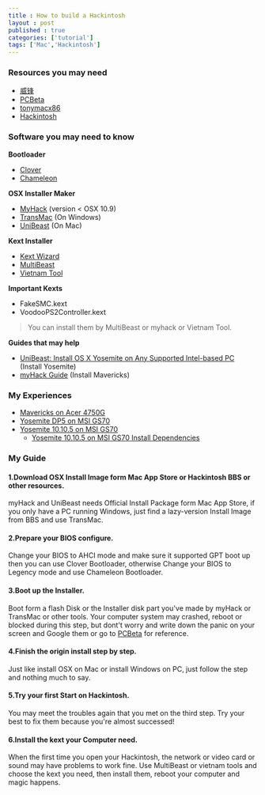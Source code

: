 ```yaml
---
title : How to build a Hackintosh
layout : post
published : true
categories: ['tutorial']
tags: ['Mac','Hackintosh']
---
```



### Resources you may need

* [威锋](http://bbs.feng.com/thread-htm-fid-102.html)
* [PCBeta](http://bbs.pcbeta.com/forum.php?gid=86)
* [tonymacx86](http://www.tonymacx86.com)
* [Hackintosh](http://www.hackintosh.com)

<!-- more -->

### Software you may need to know

**Bootloader**

* [Clover](http://sourceforge.net/projects/cloverefiboot/)
* [Chameleon](http://chameleon.osx86.hu/)

**OSX Installer Maker**

* [MyHack](http://myhack.sojugarden.com/) (version < OSX 10.9)
* [TransMac](http://www.acutesystems.com/scrtm.htm) (On Windows)
* [UniBeast](http://www.tonymacx86.com/downloads.php?do=file&id=253) (On Mac)

**Kext Installer**

* [Kext Wizard](http://www.hackintoshosx.com/files/file/4304-kext-wizard-3711/)
* [MultiBeast](http://www.tonymacx86.com/downloads.php?do=file&id=254)
* [Vietnam Tool](http://www.insanelymac.com/forum/files/file/210-hackintosh-vietnam-ultimate-aio-tool/)

**Important Kexts**

* FakeSMC.kext
* VoodooPS2Controller.kext

> You can install them by MultiBeast or myhack or Vietnam Tool. 

**Guides that may help**

* [UniBeast: Install OS X Yosemite on Any Supported Intel-based PC](http://www.tonymacx86.com/yosemite-desktop-guides/143976-unibeast-install-os-x-yosemite-any-supported-intel-based-pc.html) (Install Yosemite)
* [myHack Guide](http://myhack.sojugarden.com/guide/) (Install Mavericks)

### My Experiences

* [Mavericks on Acer 4750G](http://bbs.pcbeta.com/viewthread-1434394-1-1.html)
* [Yosemite DP5 on MSI GS70](http://bbs.pcbeta.com/viewthread-1543869-1-1.html)
* [Yosemite 10.10.5 on MSI GS70](http://bbs.pcbeta.com/viewthread-1634829-1-1.html)
	* [Yosemite 10.10.5 on MSI GS70 Install Dependencies](http://pan.baidu.com/s/1dDoBdEL)

### My Guide

#### 1.Download OSX Install Image form Mac App Store or Hackintosh BBS or other resources.

myHack and UniBeast needs Official Install Package form Mac App Store, if you only have a PC running Windows, just find a lazy-version Install Image from BBS and use TransMac.

#### 2.Prepare your BIOS configure.

Change your BIOS to AHCI mode and make sure it supported GPT boot up then you can use Clover Bootloader, otherwise Change your BIOS to Legency mode and use Chameleon Bootloader.

#### 3.Boot up the Installer.

Boot form a flash Disk or the Installer disk part you've made by myHack or TransMac or other tools. Your computer system may crashed, reboot or blocked during this step, but dont't worry and write down the panic on your screen and Google them or go to [PCBeta](http://bbs.pcbeta.com/viewthread-1516108-1-1.html) for reference.

#### 4.Finish the origin install step by step.

Just like install OSX on Mac or install Windows on PC, just follow the step and nothing much to say.

#### 5.Try your first Start on Hackintosh.

You may meet the troubles again that you met on the third step. Try your best to fix them because you're almost successed!

#### 6.Install the kext your Computer need.

When the first time you open your Hackintosh, the network or video card or sound may have problems to work fine. Use MultiBeast or vietnam tools and choose the kext you need, then install them, reboot your computer and magic happens.





